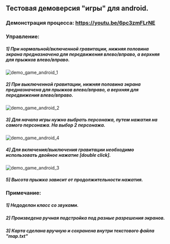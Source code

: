 ## Тестовая демоверсия "игры" для android. 

### Демонстрация процесса: https://youtu.be/6pc3zmFLrNE
### Управление:
##### 1] При нормальной/включенной гравитации, нижняя половина экрана предназначена для передвижения влево/вправо, а верхняя для прыжков влево/вправо. 
![demo_game_android_1](https://user-images.githubusercontent.com/15383481/47849643-e131f200-ddeb-11e8-941d-9d0b8f5d0a5b.png)
##### 2] При выключенной гравитации, нижняя половина экрана предназначена для прыжков влево/вправо, а верхняя для передвижения влево/вправо. 
![demo_game_android_2](https://user-images.githubusercontent.com/15383481/47849656-f0b13b00-ddeb-11e8-841d-c13e056c7987.png)
##### 3] Для начала игры нужно выбрать персонажа, путем нажатия на самого персонажа. На выбор 2 персонажа.
![demo_game_android_4](https://user-images.githubusercontent.com/15383481/47849705-14748100-ddec-11e8-9835-f51ceb6ee89b.png)
##### 4] Для включения/выключения гравитации необходимо использовать двойное нажатие [double click].
![demo_game_android_3](https://user-images.githubusercontent.com/15383481/47849681-0161b100-ddec-11e8-951b-b5fd2c34b0aa.png)
##### 5] Высота прыжка зависит от продолжительности нажатия.

### Примечание:
##### 1] Недоделан класс со звуками.
##### 2] Произведена ручная подстройка под разные разрешения экранов. 
##### 3] Карта сделана вручную и сохранена внутри текстового файла "map.txt" 
